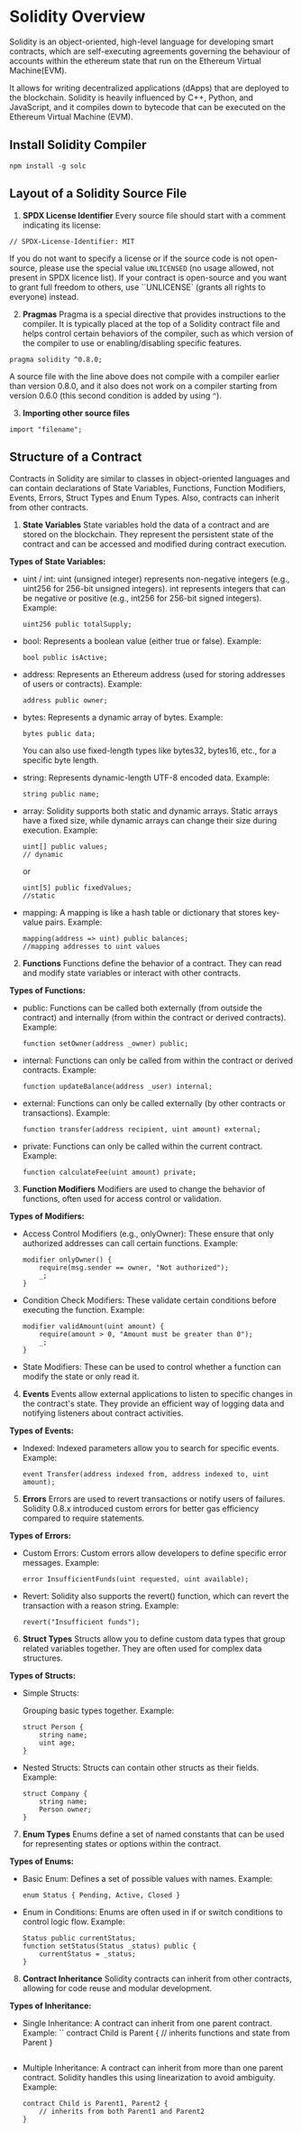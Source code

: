 # Solidity Overview

Solidity is an object-oriented, high-level language for developing smart contracts, which are self-executing agreements governing the behaviour of accounts within the ethereum state that run on the Ethereum Virtual Machine(EVM). 

It allows for writing decentralized applications (dApps) that are deployed to the blockchain. Solidity is heavily influenced by C++, Python, and JavaScript, and it compiles down to bytecode that can be executed on the Ethereum Virtual Machine (EVM).

## Install Solidity Compiler

```
npm install -g solc
```

## Layout of a Solidity Source File

1. **SPDX License Identifier**
Every source file should start with a comment indicating its license:

```
// SPDX-License-Identifier: MIT
```

If you do not want to specify a license or if the source code is not open-source, please use the special value `UNLICENSED` (no usage allowed, not present in SPDX licence list). If your contract is open-source and you want to grant full freedom to others, use ``UNLICENSE` (grants all rights to everyone) instead.

2. **Pragmas**
Pragma is a special directive that provides instructions to the compiler. It is typically placed at the top of a Solidity contract file and helps control certain behaviors of the compiler, such as which version of the compiler to use or enabling/disabling specific features.

```
pragma solidity ^0.8.0;
```

A source file with the line above does not compile with a compiler earlier than version 0.8.0, and it also does not work on a compiler starting from version 0.6.0 (this second condition is added by using `^`).

3. **Importing other source files**
```
import "filename";
```

## Structure of a Contract

Contracts in Solidity are similar to classes in object-oriented languages and can contain declarations of State Variables, Functions, Function Modifiers, Events, Errors, Struct Types and Enum Types. Also, contracts can inherit from other contracts.

1. **State Variables**
State variables hold the data of a contract and are stored on the blockchain. They represent the persistent state of the contract and can be accessed and modified during contract execution.

**Types of State Variables:**

- uint / int:
    uint (unsigned integer) represents non-negative integers (e.g., uint256 for 256-bit unsigned integers).
    int represents integers that can be negative or positive (e.g., int256 for 256-bit signed integers).
    Example: 
    ```
    uint256 public totalSupply;
    ```

- bool:
    Represents a boolean value (either true or false).
    Example: 
    ```
    bool public isActive;
    ```

- address:
    Represents an Ethereum address (used for storing addresses of users or contracts).
    Example: 
    ```
    address public owner;
    ```

- bytes:
    Represents a dynamic array of bytes.
    Example: 
    ```
    bytes public data;
    ```

    You can also use fixed-length types like bytes32, bytes16, etc., for a specific byte length.
- string:
    Represents dynamic-length UTF-8 encoded data.
    Example: 
    ```
    string public name;
    ```

- array:
    Solidity supports both static and dynamic arrays.
    Static arrays have a fixed size, while dynamic arrays can change their size during execution.
    Example: 
    ```
    uint[] public values; 
    // dynamic
    ```
     or 
     ```
     uint[5] public fixedValues;
     //static
     ``` 
- mapping:
    A mapping is like a hash table or dictionary that stores key-value pairs.
    Example: 
    ```
    mapping(address => uint) public balances; 
    //mapping addresses to uint values
    ```
    
2. **Functions**
Functions define the behavior of a contract. They can read and modify state variables or interact with other contracts.

**Types of Functions:**

- public:
    Functions can be called both externally (from outside the contract) and internally (from within the contract or derived contracts).
    Example: 
    ```
    function setOwner(address _owner) public;
    ```

- internal:
    Functions can only be called from within the contract or derived contracts.
    Example: 
    ```
    function updateBalance(address _user) internal;
    ```

- external:
    Functions can only be called externally (by other contracts or transactions).
    Example: 
    ```
    function transfer(address recipient, uint amount) external;
    ```

- private:
    Functions can only be called within the current contract.
    Example: 
    ```
    function calculateFee(uint amount) private;
    ```

3. **Function Modifiers**
Modifiers are used to change the behavior of functions, often used for access control or validation.

**Types of Modifiers:**

- Access Control Modifiers (e.g., onlyOwner):
    These ensure that only authorized addresses can call certain functions.
    Example:    
    ```
    modifier onlyOwner() {
        require(msg.sender == owner, "Not authorized");
        _;
    }
    ```

- Condition Check Modifiers:
    These validate certain conditions before executing the function.
    Example:
    ```
    modifier validAmount(uint amount) {
        require(amount > 0, "Amount must be greater than 0");
        _;
    }
    ```
- State Modifiers:
    These can be used to control whether a function can modify the state or only read it.

4. **Events**
Events allow external applications to listen to specific changes in the contract's state. They provide an efficient way of logging data and notifying listeners about contract activities.

**Types of Events:**

- Indexed:
    Indexed parameters allow you to search for specific events.
    Example:
    ```
    event Transfer(address indexed from, address indexed to, uint amount);
    ```

5. **Errors**
Errors are used to revert transactions or notify users of failures. Solidity 0.8.x introduced custom errors for better gas efficiency compared to require statements.

**Types of Errors:**

- Custom Errors:
    Custom errors allow developers to define specific error messages.
    Example:
    ```
    error InsufficientFunds(uint requested, uint available);
    ```
- Revert:
    Solidity also supports the revert() function, which can revert the transaction with a reason string.
    Example:
    ```
    revert("Insufficient funds");
    ```

6. **Struct Types**
Structs allow you to define custom data types that group related variables together. They are often used for complex data structures.

**Types of Structs:**

- Simple Structs:

    Grouping basic types together.
    Example:
    ```
    struct Person {
        string name;
        uint age;
    }
    ```

- Nested Structs:
    Structs can contain other structs as their fields.
    Example:
    ```
    struct Company {
        string name;
        Person owner;
    }
    ```

7. **Enum Types**
Enums define a set of named constants that can be used for representing states or options within the contract.

**Types of Enums:**

- Basic Enum:
    Defines a set of possible values with names.
    Example:
    ```
    enum Status { Pending, Active, Closed }
    ```
- Enum in Conditions:
    Enums are often used in if or switch conditions to control logic flow.
    Example:
    ```
    Status public currentStatus;
    function setStatus(Status _status) public {
        currentStatus = _status;
    }
    ```

8. **Contract Inheritance**
Solidity contracts can inherit from other contracts, allowing for code reuse and modular development.

**Types of Inheritance:**

- Single Inheritance:
    A contract can inherit from one parent contract.
    Example:
    ``
    contract Child is Parent {
        // inherits functions and state from Parent
    }
    ```

- Multiple Inheritance:
    A contract can inherit from more than one parent contract.
    Solidity handles this using linearization to avoid ambiguity.
    Example:
    ```
    contract Child is Parent1, Parent2 {
        // inherits from both Parent1 and Parent2
    }
    ```
